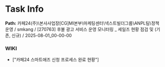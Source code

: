 # Task Info

**Path:** 카페24(주)\본사사업장\[CG]MI본부\마케팅센터\넥스트빌더그룹\ANPL팀\정책운영 / smkang / [270763] 후불 광고 서비스 운영 모니터링 _ 세일즈 현황 점검 및 (기존, 신규) / 2025-08-01_00-00-00

### WIKI
- ["카페24 스마트애즈 신청 프로세스 완료 현황"]


